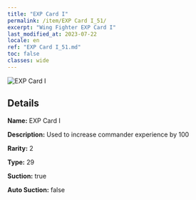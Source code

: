 ```yaml
---
title: "EXP Card I"
permalink: /item/EXP Card I_51/
excerpt: "Wing Fighter EXP Card I"
last_modified_at: 2023-07-22
locale: en
ref: "EXP Card I_51.md"
toc: false
classes: wide
---
```



 ![EXP Card I](/images/item/EXP_Card_I_p.png)



## Details

 **Name:** EXP Card I 

 **Description:** Used to increase commander experience by 100

 **Rarity:** 2 

 **Type:** 29 

 **Suction:** true 

 **Auto Suction:** false 


